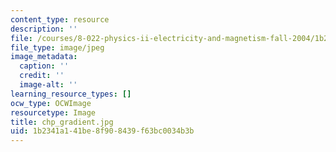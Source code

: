 ```yaml
---
content_type: resource
description: ''
file: /courses/8-022-physics-ii-electricity-and-magnetism-fall-2004/1b2341a141be8f908439f63bc0034b3b_chp_gradient.jpg
file_type: image/jpeg
image_metadata:
  caption: ''
  credit: ''
  image-alt: ''
learning_resource_types: []
ocw_type: OCWImage
resourcetype: Image
title: chp_gradient.jpg
uid: 1b2341a1-41be-8f90-8439-f63bc0034b3b
---
```

